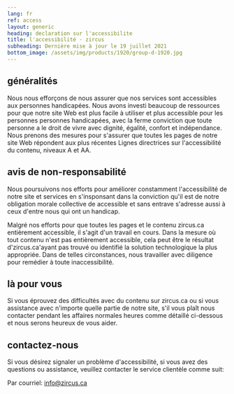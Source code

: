 ```yaml
---
lang: fr
ref: access
layout: generic
heading: declaration sur l'accessibilite
title: l'accessibilité · zircus
subheading: Dernière mise à jour le 19 juillet 2021
bottom_image: /assets/img/products/1920/group-d-1920.jpg
---
```


## généralités

Nous nous efforçons de nous assurer que nos services sont accessibles aux
personnes handicapées. Nous avons investi beaucoup de ressources pour que notre
site Web est plus facile à utiliser et plus accessible pour les personnes
personnes handicapées, avec la ferme conviction que toute personne a le droit de
vivre avec dignité, égalité, confort et indépendance. Nous prenons des mesures
pour s'assurer que toutes les pages de notre site Web répondent aux plus
récentes Lignes directrices sur l'accessibilité du contenu, niveaux A et AA.

## avis de non-responsabilité

Nous poursuivons nos efforts pour améliorer constamment l'accessibilité de notre
site et services en s'insponsant dans la conviction qu'il est de notre
obligation morale collective de accessible et sans entrave s'adresse aussi
à ceux d'entre nous qui ont un handicap.

Malgré nos efforts pour que toutes les pages et le contenu zircus.ca
entièrement accessible, il s'agit d'un travail en cours. Dans la mesure où tout
contenu n'est pas entièrement accessible, cela peut être le résultat
d'zircus.ca'ayant pas trouvé ou identifié la solution technologique la plus
appropriée. Dans de telles circonstances, nous travailler avec diligence pour
remédier à toute inaccessibilité.

## là pour vous

Si vous éprouvez des difficultés avec du contenu sur zircus.ca ou si vous
assistance avec n'importe quelle partie de notre site, s'il vous plaît nous
contacter pendant les affaires normales heures comme détaillé ci-dessous et nous
serons heureux de vous aider.

## contactez-nous

Si vous désirez signaler un problème d'accessibilité, si vous avez des questions
ou assistance, veuillez contacter le service clientèle comme suit:

Par courriel: [info@zircus.ca](info@zircus.ca)
